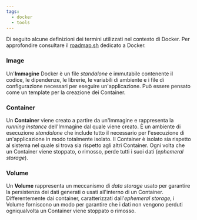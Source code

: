 ```yaml
---
tags:
  - docker
  - tools
---
```

Di seguito alcune definizioni dei termini utilizzati nel contesto di Docker. 
Per approfondire consultare il [roadmap.sh](https://roadmap.sh/docker) dedicato a Docker.

### Image

Un'**Immagine** Docker è un file *standalone* e immutabile contenente il codice, le dipendenze, le librerie, le variabili di ambiente e i file di configurazione necessari per eseguire un'applicazione. Può essere pensato come un template per la creazione dei Container.

### Container

Un **Container** viene creato a partire da un'Immagine e rappresenta la *running instance* dell'Immagine dal quale viene creato. È un ambiente di esecuzione *standalone* che include tutto il necessario per l'esecuzione di un'applicazione in modo totalmente isolato. Il Container è isolato sia rispetto al sistema nel quale si trova sia rispetto agli altri Container. Ogni volta che un Container viene stoppato, o rimosso, perde tutti i suoi dati (*ephemeral storage*).

### Volume

Un **Volume** rappresenta un meccanismo di *data storage* usato per garantire la persistenza dei dati generati o usati all'interno di un Container. Differentemente dai container, caratterizzati dall'*ephemeral storage*, i Volume forniscono un modo per garantire che i dati non vengono perduti ogniqualvolta un Container viene stoppato o rimosso. 